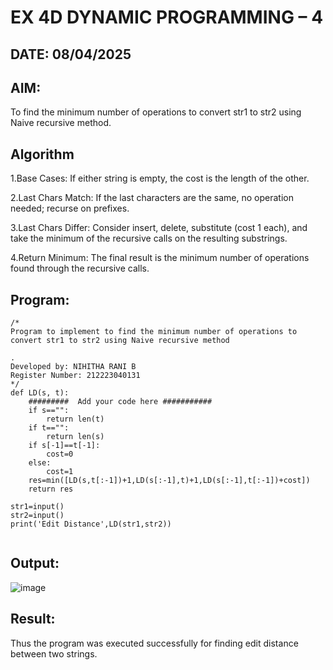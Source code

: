 # EX 4D DYNAMIC PROGRAMMING – 4
## DATE: 08/04/2025
## AIM:
To find the minimum number of operations to convert str1 to str2 using Naive recursive method.





## Algorithm
1.Base Cases: If either string is empty, the cost is the length of the other.

2.Last Chars Match: If the last characters are the same, no operation needed; recurse on prefixes.

3.Last Chars Differ: Consider insert, delete, substitute (cost 1 each), and take the minimum of the recursive calls on the resulting substrings.

4.Return Minimum: The final result is the minimum number of operations found through the recursive calls.
   

## Program:
```
/*
Program to implement to find the minimum number of operations to convert str1 to str2 using Naive recursive method

.
Developed by: NIHITHA RANI B
Register Number: 212223040131
*/
def LD(s, t):
    #########  Add your code here ###########
    if s=="":
        return len(t)
    if t=="":
        return len(s)
    if s[-1]==t[-1]:
        cost=0
    else:
        cost=1
    res=min([LD(s,t[:-1])+1,LD(s[:-1],t)+1,LD(s[:-1],t[:-1])+cost])
    return res
    
str1=input()
str2=input()
print('Edit Distance',LD(str1,str2))


```

## Output:
![image](https://github.com/user-attachments/assets/ed05e15b-2a94-491e-8641-cd102aa0cf84)



## Result:
Thus the program was executed successfully for finding edit distance between two strings.
